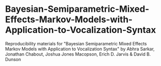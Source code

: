 # Bayesian-Semiparametric-Mixed-Effects-Markov-Models-with-Application-to-Vocalization-Syntax
Reproducibility materials for "Bayesian Semiparametric Mixed Effects Markov Models with Application to Vocalization Syntax" by Abhra Sarkar, Jonathan Chabout, Joshua Jones Macopson, Erich D. Jarvis &amp; David B. Dunson
